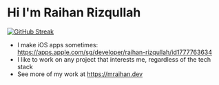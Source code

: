 Hi I'm Raihan Rizqullah
========================================================================================================================================
[![GitHub Streak](https://joyride-readme.vercel.app?user=raihahahan&theme=submarine-flowers)](https://git.io/streak-stats)

- I make iOS apps sometimes: https://apps.apple.com/sg/developer/raihan-rizqullah/id1777763634
- I like to work on any project that interests me, regardless of the tech stack
- See more of my work at https://mraihan.dev
